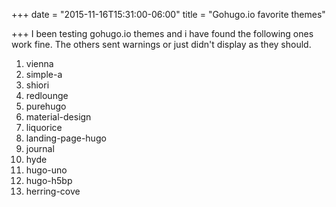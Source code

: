 +++
date = "2015-11-16T15:31:00-06:00"
title = "Gohugo.io favorite themes"

+++
I been testing gohugo.io themes and i have found the following ones work fine. The others sent warnings or just didn't display as they should.

1. vienna
2. simple-a
3. shiori
4. redlounge
5. purehugo
6. material-design
7. liquorice
8. landing-page-hugo
9. journal
10. hyde
11. hugo-uno
12. hugo-h5bp
13. herring-cove
